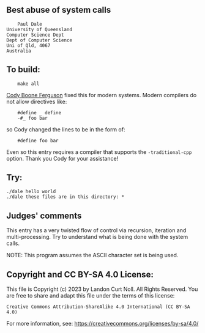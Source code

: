 ## Best abuse of system calls

    	Paul Dale
	University of Queensland
	Computer Science Dept
	Dept of Computer Science
	Uni of Qld, 4067
	Australia

## To build:

	    make all

[Cody Boone Ferguson](/winners.html#Cody_Boone_Ferguson) fixed this for modern
systems. Modern compilers do not allow directives like:

	    #define _ define
	    -#_ foo bar

so Cody changed the lines to be in the form of:

	    #define foo bar

Even so this entry requires a compiler that supports the `-traditional-cpp`
option. Thank you Cody for your assistance!


## Try:


	./dale hello world
	./dale these files are in this directory: *


## Judges' comments

This entry has a very twisted flow of control via recursion, iteration 
and multi-processing.  Try to understand what is being done with the
system calls.

NOTE: This program assumes the ASCII character set is being used.

## Copyright and CC BY-SA 4.0 License:

This file is Copyright (c) 2023 by Landon Curt Noll.  All Rights Reserved.
You are free to share and adapt this file under the terms of this license:

    Creative Commons Attribution-ShareAlike 4.0 International (CC BY-SA 4.0)

For more information, see: https://creativecommons.org/licenses/by-sa/4.0/
